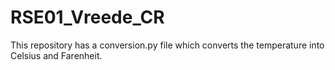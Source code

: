 # RSE01_Vreede_CR

This repository has a conversion.py file which converts the temperature into Celsius and Farenheit.